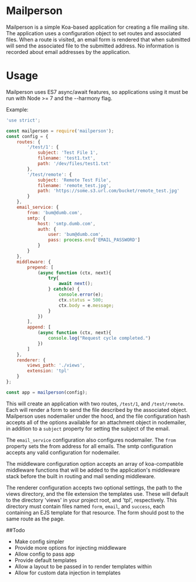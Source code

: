 # Mailperson

Mailperson is a simple Koa-based application for creating a file mailing site. The application uses a configuration object to set routes and associated files. When a route is visited, an email form is rendered that when submitted will send the associated file to the submitted address. No information is recorded about email addresses by the application. 

# Usage

Mailperson uses ES7 async/await features, so applications using it must be run with Node >= 7 and the --harmony flag. 

Example:

```javascript
'use strict';

const mailperson = require('mailperson');
const config = {
	routes: {
		'/test/1': {
			subject: 'Test File 1',
			filename: 'test1.txt',
			path: '/dev/files/test1.txt'
		},
		'/test/remote': {
			subject: 'Remote Test File',
			filename: 'remote_test.jpg',
			path: 'https://some.s3.url.com/bucket/remote_test.jpg'
		}
	},
	email_service: {
		from: 'bum@dumb.com',
		smtp: {
			host: 'smtp.dumb.com',
			auth: {
				user: 'bum@dumb.com',
				pass: process.env['EMAIL_PASSWORD']
			}
		}
	},
	middleware: {
		prepend: [
			(async function (ctx, next){
				try{
					await next();
				} catch(e) {
					console.error(e);
					ctx.status = 500;
					ctx.body = e.message;
				}
			})
		],
		append: [
			(async function (ctx, next){
				console.log("Request cycle completed.")
			})
		]
	},
	renderer: {
		views_path: './views',
		extension: 'tpl'
	}
};

const app = mailperson(config);

```

This will create an application with two routes, `/test/1`, and `/test/remote`. Each will render a form to send the file described by the associated object. Mailperson uses nodemailer under the hood, and the file configuration hash accepts all of the options available for an attachment object in nodemailer, in addition to a `subject` property for setting the subject of the email.

The `email_service` configuration also configures nodemailer. The `from` property sets the from address for all emails. The smtp configuration accepts any valid configuration for nodemailer.

The middleware configuration option accepts an array of koa-compatible middleware functions that will be added to the application's middleware stack before the built in routing and mail sending middleware.

The renderer configuration accepts two optional settings, the path to the views directory, and the file extension the templates use. These will default to the directory 'views' in your project root, and 'tpl', respectively. This directory must contain files named `form`, `email`, and `success`, each containing an EJS template for that resource. The form should post to the same route as the page.

##Todo

- Make config simpler
- Provide more options for injecting middleware
- Allow config to pass app
- Provide default templates
- Allow a layout to be passed in to render templates within
- Allow for custom data injection in templates

